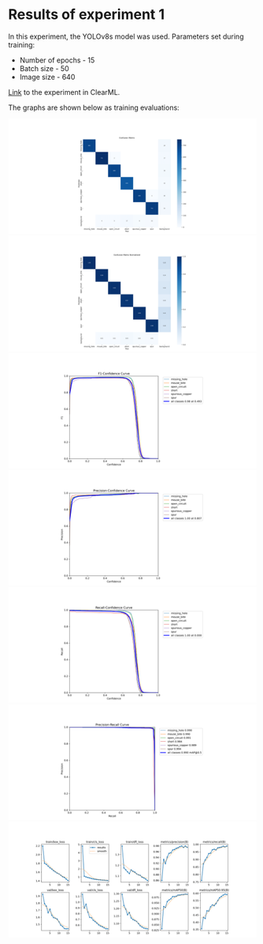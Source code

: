 # Results of experiment 1

In this experiment, the YOLOv8s model was used.
Parameters set during training:
+ Number of epochs - 15
+ Batch size - 50
+ Image size - 640

[Link](https://app.clear.ml/projects/ad34b5d2036d44e7a0d10c6189ee8a59/experiments/9b6829f3ae5b48d5af484362af29d1e9/output/execution) to the experiment in ClearML.

The graphs are shown below as training evaluations:

![](images/confusion_matrix_plot.png)
![](images/confusion_matrix_normalized_plot.png)
![](images/F1_curve_plot.png)
![](images/P_curve_plot.png)
![](images/R_curve_plot.png)
![](images/PR_curve_plot.png)
![](images/results_plot.png)
